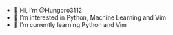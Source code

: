 - 👋 Hi, I’m @Hungpro3112
- 👀 I’m interested in Python, Machine Learning and Vim
- 🌱 I’m currently learning Python and Vim



